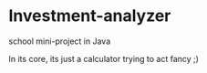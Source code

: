 # Investment-analyzer
school mini-project in Java

In its core, its just a calculator trying to act fancy ;)
